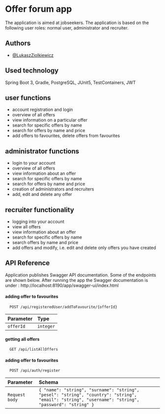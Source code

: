 
# Offer forum app

The application is aimed at jobseekers. The application is based on the following user roles: normal user, administrator and recruiter. 



## Authors

- [@LukaszZiolkiewicz](https://www.github.com/iamruppert)


## Used technology

Spring Boot 3, Gradle, PostgreSQL, JUnit5, TestContainers, JWT


## user functions
- account registration and login
- overview of all offers
- view information on a particular offer
- search for specific offers by name
- search for offers by name and price
- add offers to favourites, delete offers from favourites


## administrator functions
- login to your account
- overview of all offers
- view information about an offer
- search for specific offers by name
- search for offers by name and price
- creation of administrators and recruiters
- add, edit and delete any offer

## recruiter functionality
- logging into your account
- view all offers
- view information about an offer
- search for specific offers by name
- search offers by name and price
- add offers and modify, i.e. edit and delete only offers you have created



## API Reference

Application publishes Swagger API documentation. Some of the endpoints are shown below.
After running the app the Swagger documentation is under : http://localhost:8190/app/swagger-ui/index.html

#### adding offer to favourites

```
  POST /api/registeredUser/addToFavourite/{offerId}
```

| Parameter | Type     | 
| :-------- | :------- | 
| `offerId` | `integer` |

#### getting all offers

```
  GET /api/listAllOffers
```
#### adding offer to favourites

```
  POST /api/auth/register
```
| Parameter  | Schema                                                |
| :--------- | :-------------------------------------------------- |
| `Request body`     | `{ "name": "string", "surname": "string", "pesel": "string", "country": "string", "email": "string", "username": "string", "password": "string" }` |
